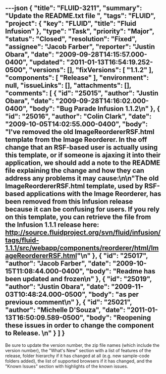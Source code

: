 ---json
{
  "title": "FLUID-3211",
  "summary": "Update the README.txt file ",
  "tags": "FLUID",
  "project": {
    "key": "FLUID",
    "title": "Fluid Infusion"
  },
  "type": "Task",
  "priority": "Major",
  "status": "Closed",
  "resolution": "Fixed",
  "assignee": "Jacob Farber",
  "reporter": "Justin Obara",
  "date": "2009-09-28T14:15:57.000-0400",
  "updated": "2011-01-13T16:54:19.252-0500",
  "versions": [],
  "fixVersions": [
    "1.1.2"
  ],
  "components": [
    "Release"
  ],
  "environment": null,
  "issueLinks": [],
  "attachments": [],
  "comments": [
    {
      "id": "25015",
      "author": "Justin Obara",
      "date": "2009-09-28T14:16:02.000-0400",
      "body": "Bug Parade Infusion 1.1.2\n"
    },
    {
      "id": "25016",
      "author": "Colin Clark",
      "date": "2009-10-05T14:02:55.000-0400",
      "body": "I've removed the old ImageReordererRSF.html template from the Image Reorderer. In the off change that an RSF-based user is actually using this template, or if someone is ajaxing it into their application, we should add a note to the README file explaining the change and how they can address any problems it may cause:\n\n\"The old ImageReordererRSF.html template, used by RSF-based applications with the Image Reorderer, has been removed from this Infusion release because it can be confusing for users. If you rely on this template, you can retrieve the file from the Infusion 1.1.1 release here: <http://source.fluidproject.org/svn/fluid/infusion/tags/fluid-1.1.1/src/webapp/components/reorderer/html/ImageReordererRSF.html>\"\n"
    },
    {
      "id": "25017",
      "author": "Jacob Farber",
      "date": "2009-10-15T11:08:44.000-0400",
      "body": "Readme has been updated and frozen\n"
    },
    {
      "id": "25019",
      "author": "Justin Obara",
      "date": "2009-11-03T10:48:24.000-0500",
      "body": "as per previous comment\n"
    },
    {
      "id": "25021",
      "author": "Michelle D'Souza",
      "date": "2011-01-13T16:50:09.589-0500",
      "body": "Reopening these issues in order to change the component to Release.&#x20;\n"
    }
  ]
}
---
Be sure to update the version number, the zip file names (which include the version number), the "What's New" section with a list of features of the release, folder hierarchy if it has changed at all (e.g. new sample-code folders added), the list of supported browsers if it has changed, and the "Known Issues" section with highlights of the known issues.&#x20;

        